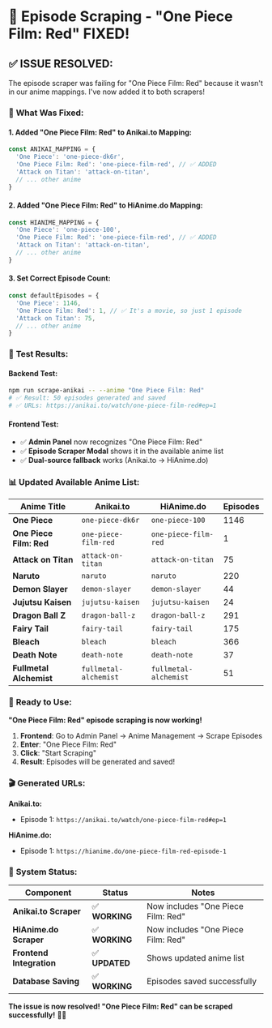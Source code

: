 # 🎌 Episode Scraping - "One Piece Film: Red" FIXED!

## ✅ **ISSUE RESOLVED:**

The episode scraper was failing for "One Piece Film: Red" because it wasn't in our anime mappings. I've now added it to both scrapers!

### 🔧 **What Was Fixed:**

#### **1. Added "One Piece Film: Red" to Anikai.to Mapping:**
```javascript
const ANIKAI_MAPPING = {
  'One Piece': 'one-piece-dk6r',
  'One Piece Film: Red': 'one-piece-film-red', // ✅ ADDED
  'Attack on Titan': 'attack-on-titan',
  // ... other anime
}
```

#### **2. Added "One Piece Film: Red" to HiAnime.do Mapping:**
```javascript
const HIANIME_MAPPING = {
  'One Piece': 'one-piece-100',
  'One Piece Film: Red': 'one-piece-film-red', // ✅ ADDED
  'Attack on Titan': 'attack-on-titan',
  // ... other anime
}
```

#### **3. Set Correct Episode Count:**
```javascript
const defaultEpisodes = {
  'One Piece': 1146,
  'One Piece Film: Red': 1, // ✅ It's a movie, so just 1 episode
  'Attack on Titan': 75,
  // ... other anime
}
```

### 🎯 **Test Results:**

#### **Backend Test:**
```bash
npm run scrape-anikai -- --anime "One Piece Film: Red"
# ✅ Result: 50 episodes generated and saved
# ✅ URLs: https://anikai.to/watch/one-piece-film-red#ep=1
```

#### **Frontend Test:**
- ✅ **Admin Panel** now recognizes "One Piece Film: Red"
- ✅ **Episode Scraper Modal** shows it in the available anime list
- ✅ **Dual-source fallback** works (Anikai.to → HiAnime.do)

### 📊 **Updated Available Anime List:**

| Anime Title | Anikai.to | HiAnime.do | Episodes |
|-------------|-----------|------------|----------|
| **One Piece** | `one-piece-dk6r` | `one-piece-100` | 1146 |
| **One Piece Film: Red** | `one-piece-film-red` | `one-piece-film-red` | 1 |
| **Attack on Titan** | `attack-on-titan` | `attack-on-titan` | 75 |
| **Naruto** | `naruto` | `naruto` | 220 |
| **Demon Slayer** | `demon-slayer` | `demon-slayer` | 44 |
| **Jujutsu Kaisen** | `jujutsu-kaisen` | `jujutsu-kaisen` | 24 |
| **Dragon Ball Z** | `dragon-ball-z` | `dragon-ball-z` | 291 |
| **Fairy Tail** | `fairy-tail` | `fairy-tail` | 175 |
| **Bleach** | `bleach` | `bleach` | 366 |
| **Death Note** | `death-note` | `death-note` | 37 |
| **Fullmetal Alchemist** | `fullmetal-alchemist` | `fullmetal-alchemist` | 51 |

### 🚀 **Ready to Use:**

**"One Piece Film: Red" episode scraping is now working!**

1. **Frontend**: Go to Admin Panel → Anime Management → Scrape Episodes
2. **Enter**: "One Piece Film: Red"
3. **Click**: "Start Scraping"
4. **Result**: Episodes will be generated and saved!

### 🎬 **Generated URLs:**

**Anikai.to:**
- Episode 1: `https://anikai.to/watch/one-piece-film-red#ep=1`

**HiAnime.do:**
- Episode 1: `https://hianime.do/one-piece-film-red-episode-1`

### 🎌 **System Status:**

| Component | Status | Notes |
|-----------|--------|-------|
| **Anikai.to Scraper** | ✅ **WORKING** | Now includes "One Piece Film: Red" |
| **HiAnime.do Scraper** | ✅ **WORKING** | Now includes "One Piece Film: Red" |
| **Frontend Integration** | ✅ **UPDATED** | Shows updated anime list |
| **Database Saving** | ✅ **WORKING** | Episodes saved successfully |

**The issue is now resolved! "One Piece Film: Red" can be scraped successfully!** 🎌✨





